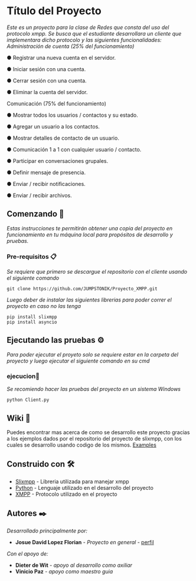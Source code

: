 # Título del Proyecto

_Este es un proyecto para la clase de Redes que consta del uso del protocolo xmpp. Se busca que el estudiante desarrollara un cliente que implementara dicho protocolo y las siguientes funcionalidades:_
_Administración de cuenta (25% del funcionamiento)_

● Registrar una nueva cuenta en el servidor.

● Iniciar sesión con una cuenta.

● Cerrar sesión con una cuenta.

● Eliminar la cuenta del servidor.

Comunicación (75% del funcionamiento)

● Mostrar todos los usuarios / contactos y su estado.

● Agregar un usuario a los contactos.

● Mostrar detalles de contacto de un usuario.

● Comunicación 1 a 1 con cualquier usuario / contacto.

● Participar en conversaciones grupales.

● Definir mensaje de presencia.

● Enviar / recibir notificaciones.

● Enviar / recibir archivos.


## Comenzando 🚀

_Estas instrucciones te permitirán obtener una copia del proyecto en funcionamiento en tu máquina local para propósitos de desarrollo y pruebas._

### Pre-requisitos 📋

_Se requiere que primero se descargue el repositorio con el cliente usando el siguiente comando_

```
git clone https://github.com/JUMPSTONIK/Proyecto_XMPP.git
```
_Luego deber de instalar las siguientes librerias para poder correr el proyecto en caso no las tenga_

```
pip install slixmpp
pip install asyncio
```
## Ejecutando las pruebas ⚙️

_Para poder ejecutar el proyeto solo se requiere estar en la carpeta del proyecto y luego ejecutar el siguiente comando en su cmd_

### ejecucion🔩

_Se recomiendo hacer las pruebas del proyecto en un sistema Windows_

```
python Client.py
```

## Wiki 📖

Puedes encontrar mas acerca de como se desarrollo este proyecto gracias a los ejemplos dados por el repositorio del proyecto de slixmpp, con los cuales se desarrollo usando codigo de los mismos. [Examples](https://github.com/poezio/slixmpp/tree/master/examples)

## Construido con 🛠️

* [Slixmpp](https://slixmpp.readthedocs.io/index.html/) - Libreria utilizada para manejar xmpp
* [Python](https://www.python.org/) - Lenguaje utilizado en el desarrollo del proyecto
* [XMPP](https://xmpp.org/) - Protocolo utilizado en el proyecto
## Autores ✒️

_Desarrollado principalmente por:_

* **Josue David Lopez Florian** - *Proyecto en general* - [perfil](https://github.com/JUMPSTONIK)

_Con el apoyo de:_

* **Dieter de Wit** - *apoyo al desarrollo como axiliar*
* **Vinicio Paz** - *apoyo como maestro guia*




